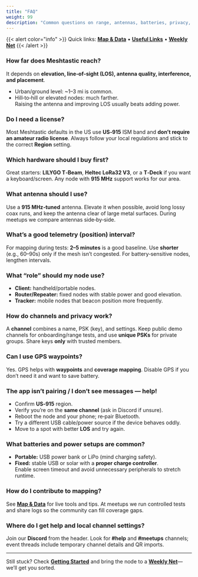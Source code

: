```yaml
---
title: "FAQ"
weight: 99
description: "Common questions on range, antennas, batteries, privacy, and troubleshooting."
---
```


{{< alert color="info" >}}
Quick links: **[Map & Data](/map/)** • **[Useful Links](/links/)** • **[Weekly Net](/docs/weekly-net/)**
{{< /alert >}}

### How far does Meshtastic reach?
It depends on **elevation, line‑of‑sight (LOS), antenna quality, interference, and placement**.  
- Urban/ground level: ~1–3 mi is common.  
- Hill‑to‑hill or elevated nodes: much farther.  
Raising the antenna and improving LOS usually beats adding power.

### Do I need a license?
Most Meshtastic defaults in the US use **US‑915** ISM band and **don’t require an amateur radio license**. Always follow your local regulations and stick to the correct **Region** setting.

### Which hardware should I buy first?
Great starters: **LILYGO T‑Beam**, **Heltec LoRa32 V3**, or a **T‑Deck** if you want a keyboard/screen. Any node with **915 MHz** support works for our area.

### What antenna should I use?
Use a **915 MHz‑tuned** antenna. Elevate it when possible, avoid long lossy coax runs, and keep the antenna clear of large metal surfaces. During meetups we compare antennas side‑by‑side.

### What’s a good telemetry (position) interval?
For mapping during tests: **2–5 minutes** is a good baseline. Use **shorter** (e.g., 60–90s) only if the mesh isn’t congested. For battery‑sensitive nodes, lengthen intervals.

### What “role” should my node use?
- **Client:** handheld/portable nodes.  
- **Router/Repeater:** fixed nodes with stable power and good elevation.  
- **Tracker:** mobile nodes that beacon position more frequently.

### How do channels and privacy work?
A **channel** combines a name, PSK (key), and settings. Keep public demo channels for onboarding/range tests, and use **unique PSKs** for private groups. Share keys **only** with trusted members.

### Can I use GPS waypoints?
Yes. GPS helps with **waypoints** and **coverage mapping**. Disable GPS if you don’t need it and want to save battery.

### The app isn’t pairing / I don’t see messages — help!
- Confirm **US‑915** region.  
- Verify you’re on the **same channel** (ask in Discord if unsure).  
- Reboot the node and your phone; re‑pair Bluetooth.  
- Try a different USB cable/power source if the device behaves oddly.  
- Move to a spot with better **LOS** and try again.

### What batteries and power setups are common?
- **Portable:** USB power bank or LiPo (mind charging safety).  
- **Fixed:** stable USB or solar with a **proper charge controller**.  
Enable screen timeout and avoid unnecessary peripherals to stretch runtime.

### How do I contribute to mapping?
See **[Map & Data](/map/)** for live tools and tips. At meetups we run controlled tests and share logs so the community can fill coverage gaps.

### Where do I get help and local channel settings?
Join our **Discord** from the header. Look for **#help** and **#meetups** channels; event threads include temporary channel details and QR imports.

---

Still stuck? Check **[Getting Started](/docs/getting-started/)** and bring the node to a **[Weekly Net](/docs/weekly-net/)**—we’ll get you sorted.
